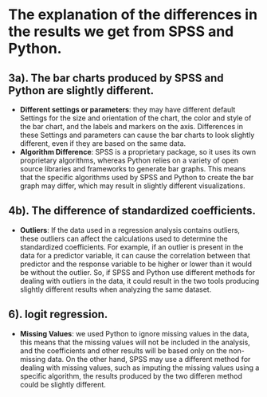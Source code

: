 # The explanation of the differences in the results we get from SPSS and Python.

## 3a). The bar charts produced by SPSS and Python are slightly different.
- **Different settings or parameters**: they may have different default Settings for the size and orientation of the chart, the color and style of the bar chart, and the labels and markers on the axis. Differences in these Settings and parameters can cause the bar charts to look slightly different, even if they are based on the same data.
- **Algorithm Difference**: SPSS is a proprietary package, so it uses its own proprietary algorithms, whereas Python relies on a variety of open source libraries and frameworks to generate bar graphs. This means that the specific algorithms used by SPSS and Python to create the bar graph may differ, which may result in slightly different visualizations.


## 4b). The difference of standardized coefficients.
- **Outliers**: If the data used in a regression analysis contains outliers, these outliers can affect the calculations used to determine the standardized coefficients. For example, if an outlier is present in the data for a predictor variable, it can cause the correlation between that predictor and the response variable to be higher or lower than it would be without the outlier. So, if SPSS and Python use different methods for dealing with outliers in the data, it could result in the two tools producing slightly different results when analyzing the same dataset. 


## 6). logit regression.
- **Missing Values**: we used Python to ignore missing values in the data, this means that the missing values will not be included in the analysis, and the coefficients and other results will be based only on the non-missing data. On the other hand, SPSS may use a different method for dealing with missing values, such as imputing the missing values using a specific algorithm, the results produced by the two differen method could be slightly different.
